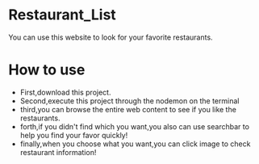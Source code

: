 # Restaurant_List
 You can use this website to look for your favorite restaurants.
# How to use
- First,download this project.
- Second,execute this project through the nodemon on the terminal
- third,you can browse the entire web content to see if you like the restaurants.
- forth,if you didn't find which you want,you also can use searchbar to help you find your favor quickly!
- finally,when you choose what you want,you can click image to check restaurant information!
